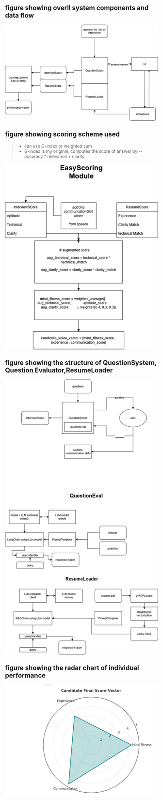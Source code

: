 ## figure showing overll system components and data flow
![image](https://github.com/green-gray-gaurav/AI-driven-interview/blob/master/ARCHI.drawio.png)

## figure showing scoring scheme used
> * can use G-index or weighted sum
> * G-index is my original, computes the score of answer by --accuracy * relevance + clarity


![image](https://github.com/green-gray-gaurav/AI-driven-interview/blob/master/ES.drawio.png)


## figure showing the structure of QuestionSystem, Question Evaluator,ResumeLoader
![image](https://github.com/green-gray-gaurav/AI-driven-interview/blob/master/ARCH_QS_QE_RL.drawio.png)

## figure showing the radar chart of individual performance
![image](https://github.com/green-gray-gaurav/AI-driven-interview/blob/master/Screenshot%202025-04-09%20000330.png)
